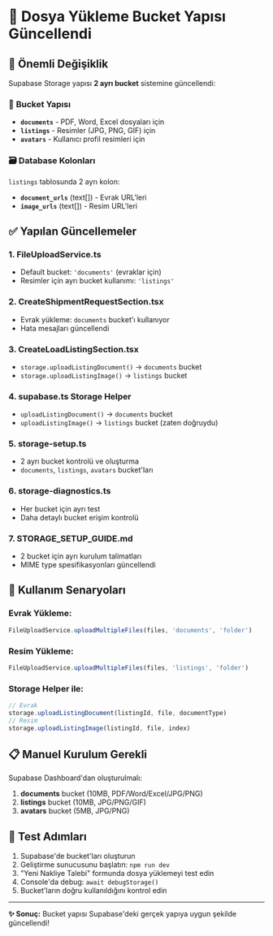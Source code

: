 # 📁 Dosya Yükleme Bucket Yapısı Güncellendi

## 🔄 Önemli Değişiklik

Supabase Storage yapısı **2 ayrı bucket** sistemine güncellendi:

### 📂 **Bucket Yapısı**
- **`documents`** - PDF, Word, Excel dosyaları için
- **`listings`** - Resimler (JPG, PNG, GIF) için  
- **`avatars`** - Kullanıcı profil resimleri için

### 🗃️ **Database Kolonları**
`listings` tablosunda 2 ayrı kolon:
- **`document_urls`** (text[]) - Evrak URL'leri 
- **`image_urls`** (text[]) - Resim URL'leri

## ✅ Yapılan Güncellemeler

### 1. **FileUploadService.ts**
- Default bucket: `'documents'` (evraklar için)
- Resimler için ayrı bucket kullanımı: `'listings'`

### 2. **CreateShipmentRequestSection.tsx**
- Evrak yükleme: `documents` bucket'ı kullanıyor
- Hata mesajları güncellendi

### 3. **CreateLoadListingSection.tsx** 
- `storage.uploadListingDocument()` → `documents` bucket
- `storage.uploadListingImage()` → `listings` bucket

### 4. **supabase.ts Storage Helper**
- `uploadListingDocument()` → `documents` bucket
- `uploadListingImage()` → `listings` bucket (zaten doğruydu)

### 5. **storage-setup.ts**
- 2 ayrı bucket kontrolü ve oluşturma
- `documents`, `listings`, `avatars` bucket'ları

### 6. **storage-diagnostics.ts**
- Her bucket için ayrı test
- Daha detaylı bucket erişim kontrolü

### 7. **STORAGE_SETUP_GUIDE.md**
- 2 bucket için ayrı kurulum talimatları
- MIME type spesifikasyonları güncellendi

## 🎯 **Kullanım Senaryoları**

### Evrak Yükleme:
```typescript
FileUploadService.uploadMultipleFiles(files, 'documents', 'folder')
```

### Resim Yükleme:
```typescript  
FileUploadService.uploadMultipleFiles(files, 'listings', 'folder')
```

### Storage Helper ile:
```typescript
// Evrak
storage.uploadListingDocument(listingId, file, documentType)
// Resim  
storage.uploadListingImage(listingId, file, index)
```

## 📋 **Manuel Kurulum Gerekli**

Supabase Dashboard'dan oluşturulmalı:

1. **documents** bucket (10MB, PDF/Word/Excel/JPG/PNG)
2. **listings** bucket (10MB, JPG/PNG/GIF)  
3. **avatars** bucket (5MB, JPG/PNG)

## 🚀 **Test Adımları**

1. Supabase'de bucket'ları oluşturun
2. Geliştirme sunucusunu başlatın: `npm run dev`
3. "Yeni Nakliye Talebi" formunda dosya yüklemeyi test edin
4. Console'da debug: `await debugStorage()`
5. Bucket'ların doğru kullanıldığını kontrol edin

---

**✨ Sonuç:** Bucket yapısı Supabase'deki gerçek yapıya uygun şekilde güncellendi!
